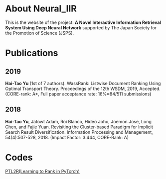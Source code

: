 # About Neural_IIR

This is the website of the project: **A Novel Interactive Information Retrieval System Using Deep Neural Network** supported by The Japan Society for the Promotion of Science (JSPS).

# Publications

## 2019

**Hai-Tao Yu** (1st of 7 authors). WassRank: Listwise Document Ranking Using Optimal Transport Theory. Proceedings of the 12th WSDM, 2019, Accepted. (CORE-rank: A*, Full paper acceptance rate: 16%≈84/511 submissions)

## 2018

**Hai-Tao Yu**, Jatowt Adam, Roi Blanco, Hideo Joho, Joemon Jose, Long Chen, and Fajie Yuan. Revisiting the Cluster-based Paradigm for Implicit Search Result Diversification. Information Processing and Management, 54(4):507-528, 2018. (Impact Factor: 3.444, CORE-Rank: A)

# Codes

[PTL2R(Learning to Rank in PyTorch)](https://ptl2r.github.io)
